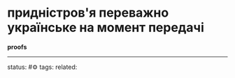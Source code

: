 # придністров'я переважно українське на момент передачі
**proofs**

---
status: #⚙️ 
tags: 
related: 